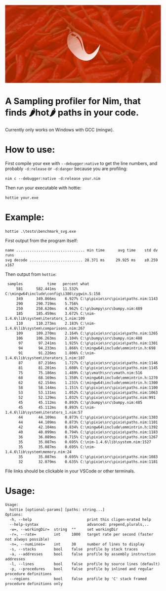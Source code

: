 <img src="docs/banner.png">

# A Sampling profiler for Nim, that finds 🌶️hot🌶️ paths in your code.

Currently only works on Windows with GCC (mingw).

# How to use:

First compile your exe with `--debugger:native` to get the line numbers, and probably `-d:release` or `-d:danger` because you are profiling:

`nim c --debugger:native -d:release your.nim`

Then run your executable with hottie:

`hottie your.exe`

# Example:

`hottie .\tests\benchmark_svg.exe`

First output from the program itself:

```
name ............................... min time      avg time    std dv   runs
svg decode ........................ 28.371 ms     29.925 ms    ±0.259   x167
```

Then output from `hottie`:

```
 samples           time   percent what
     581      582.441ms   11.532% C:\mingw64\include\config\i386\cygwin.S:158
     349      349.866ms    6.927% C:\p\pixie\src\pixie\paths.nim:1143
     290      290.719ms    5.756%
     250      250.620ms    4.962% C:\p\bumpy\src\bumpy.nim:489
     185      185.459ms    3.672% C:\nim-1.4.6\lib\system\iterators_1.nim:109
     110      110.273ms    2.183% C:\nim-1.4.6\lib\system\comparisons.nim:267
     109      109.270ms    2.164% C:\p\pixie\src\pixie\paths.nim:1265
     106      106.263ms    2.104% C:\p\bumpy\src\bumpy.nim:488
      97       97.241ms    1.925% C:\p\pixie\src\pixie\paths.nim:1301
      94       94.233ms    1.866% C:\mingw64\include\emmintrin.h:698
      91       91.226ms    1.806% C:\nim-1.4.6\lib\system\iterators_1.nim:107
      87       87.216ms    1.727% C:\p\pixie\src\pixie\paths.nim:1146
      81       81.201ms    1.608% C:\p\pixie\src\pixie\paths.nim:1145
      75       75.186ms    1.489% C:\p\vmath\src\vmath.nim:516
      68       68.169ms    1.350% C:\mingw64\include\emmintrin.h:1270
      62       62.154ms    1.231% C:\mingw64\include\emmintrin.h:1300
      58       58.144ms    1.151% C:\p\pixie\src\pixie\paths.nim:1100
      53       53.131ms    1.052% C:\p\pixie\src\pixie\paths.nim:1063
      52       52.129ms    1.032% C:\p\pixie\src\pixie\paths.nim:991
      45       45.112ms    0.893% C:\p\bumpy\src\bumpy.nim:485
      45       45.112ms    0.893% C:\nim-1.4.6\lib\system\iterators_1.nim:57
      44       44.109ms    0.873% C:\p\pixie\src\pixie\paths.nim:1303
      44       44.109ms    0.873% C:\p\pixie\src\pixie\paths.nim:1101
      42       42.104ms    0.834% C:\mingw64\include\emmintrin.h:1392
      40       40.099ms    0.794% C:\p\pixie\src\pixie\paths.nim:1183
      36       36.089ms    0.715% C:\p\pixie\src\pixie\paths.nim:1267
      35       35.087ms    0.695% C:\nim-1.4.6\lib\system.nim:1527
      35       35.087ms    0.695% C:\nim-1.4.6\lib\system\memory.nim:24
      35       35.087ms    0.695% C:\p\pixie\src\pixie\paths.nim:1083
      32       32.079ms    0.635% C:\p\pixie\src\pixie\paths.nim:1181
```

File links should be clickable in your VSCode or other terminals.

# Usage:

```
Usage:
  hottie [optional-params] [paths: string...]
Options:
  -h, --help                         print this cligen-erated help
  --help-syntax                      advanced: prepend,plurals,..
  -w=, --workingDir=  string  ""     set workingDir
  -r=, --rate=        int     1000   target rate per second (faster not always possible)
  -n=, --numLines=    int     30     number of lines to display
  -s, --stacks        bool    false  profile by stack traces
  -a, --addresses     bool    false  profile by assembly instruction addresses
  -l, --lines         bool    false  profile by source lines (default)
  -p, --procedures    bool    false  profile by inlined and regular procedure definitions
  --regions           bool    false  profile by 'C' stack framed procedure definitions only
```
